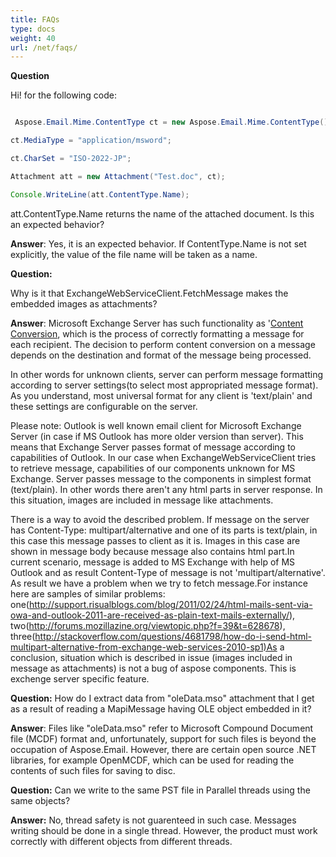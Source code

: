 ```yaml
---
title: FAQs
type: docs
weight: 40
url: /net/faqs/
---
```


**Question**

Hi! for the following code:

``` java

 Aspose.Email.Mime.ContentType ct = new Aspose.Email.Mime.ContentType();

ct.MediaType = "application/msword";

ct.CharSet = "ISO-2022-JP";

Attachment att = new Attachment("Test.doc", ct);

Console.WriteLine(att.ContentType.Name);

```

att.ContentType.Name returns the name of the attached document. Is this an expected behavior?

**Answer**: 
Yes, it is an expected behavior. If ContentType.Name is not set explicitly, the value of the file name will be taken as a name.

**Question:**

Why is it that ExchangeWebServiceClient.FetchMessage makes the embedded images as attachments?

**Answer**: 
Microsoft Exchange Server has such functionality as '[Content Conversion](http://technet.microsoft.com/en-us/library/bb232174\(EXCHG.80\).aspx), which is the process of correctly formatting a message for each recipient. The decision to perform content conversion on a message depends on the destination and format of the message being processed.

In other words for unknown clients, server can perform message formatting according to server settings(to select most appropriated message format). As you understand, most universal format for any client is 'text/plain' and these settings are configurable on the server.

Please note: Outlook is well known email client for Microsoft Exchange Server (in case if MS Outlook has more older version than server). This means that Exchange Server passes format of message according to capabilities of Outlook. In our case when ExchangeWebServiceClient tries to retrieve message, capabilities of our components unknown for MS Exchange. Server passes message to the components in simplest format (text/plain). In other words there aren't any html parts in server response. In this situation, images are included in message like attachments.

There is a way to avoid the described problem. If message on the server has Content-Type: multipart/alternative and one of its parts is text/plain, in this case this message passes to client as it is. Images in this case are shown in message body because message also contains html part.In current scenario, message is added to MS Exchange with help of MS Outlook and as result Content-Type of message is not 'multipart/alternative'. As result we have a problem when we try to fetch message.For instance here are samples of similar problems: one(<http://support.risualblogs.com/blog/2011/02/24/html-mails-sent-via-owa-and-outlook-2011-are-received-as-plain-text-mails-externally/>), two(<http://forums.mozillazine.org/viewtopic.php?f=39&t=628678>), three(<http://stackoverflow.com/questions/4681798/how-do-i-send-html-multipart-alternative-from-exchange-web-services-2010-sp1)As> a conclusion, situation which is described in issue (images included in message as attachments) is not a bug of aspose components. This is exchenge server specific feature.

**Question:** 
How do I extract data from "oleData.mso" attachment that I get as a result of reading a MapiMessage having OLE object embedded in it?

**Answer**: 
Files like "oleData.mso" refer to Microsoft Compound Document file (MCDF) format and, unfortunately, support for such files is beyond the occupation of Aspose.Email. However, there are certain open source .NET libraries, for example OpenMCDF, which can be used for reading the contents of such files for saving to disc.

**Question:** 
Can we write to the same PST file in Parallel threads using the same objects?

**Answer:** 
No, thread safety is not guarenteed in such case. Messages writing should be done in a single thread. However, the product must work correctly with different objects from different threads.
